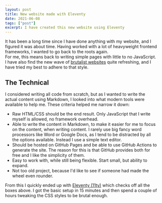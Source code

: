 ```yaml
---
layout: post
title: New website made with Eleventy
date: 2021-06-08
tags: ["post"]
excerpt: I have created this new website using Eleventy
---
```


It has been a long time since I have done anything with my website, and I figured it was about time.
Having worked with a lot of heavyweight frontend frameworks, I wanted to go back to the roots again.  
For me, this means back to writing simple pages with little to no JavaScript. I have also find the
new wave of [brutalist websites][brutalist] quite refreshing, and I have tried my best to adhere to that
style.

## The Technical

I considered writing all code from scratch, but as I wanted to write the actual content using
Markdown, I looked into what modern tools were available to help me. These criteria helped me
narrow it down:

- Raw HTML/CSS should be the end result. Only JavaScript that I write myself is allowed, no
  framework overhead.
- Able to write the content in Markdown, to make it easier for me to focus on the content,
  when writing content. I rarely use big fancy word processors like Word or Google Docs,
  as I tend to be distracted by all the options available. Instead I use a simple text editor.
- Should be hosted on GitHub Pages and be able to use GitHub Actions to generate the site.
  The reason for this is that GitHub provides both for free and I like the simplicity of
  them.
- Easy to work with, while still being flexible. Start small, but ability to expand.
- Not too old project, because I'd like to see if someone had made the wheel even rounder.

From this I quickly ended up with [Eleventy (11ty)][eleventy] which checks off all the boxes above.
I got the basic setup in 15 minutes and then spend a couple of hours tweaking the CSS styles
to be brutal enough.

[brutalist]: https://brutalistwebsites.com/
[eleventy]: https://www.11ty.dev/
